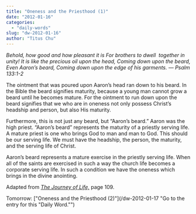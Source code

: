 ```yaml
---
title: "Oneness and the Priesthood (1)"
date: "2012-01-16"
categories: 
  - "daily-words"
slug: "dw-2012-01-16"
author: "Titus Chu"
---
```


_Behold, how good and how pleasant it is For brothers to dwell  together in unity!_ _It is like the precious oil upon the head, Coming down upon the beard, Even Aaron’s beard, Coming down upon the edge of his garments. — Psalm 133:1-2_

The ointment that was poured upon Aaron’s head ran down to his beard. In the Bible the beard signifies maturity, because a young man cannot grow a beard until he becomes mature. For the ointment to run down upon the beard signifies that we who are in oneness not only possess Christ’s headship and person, but also His maturity.

Furthermore, this is not just any beard, but “Aaron’s beard.” Aaron was the high priest. “Aaron’s beard” represents the maturity of a priestly serving life. A mature priest is one who brings God to man and man to God. This should be our serving life. We must have the headship, the person, the maturity, and the serving life of Christ.

Aaron’s beard represents a mature exercise in the priestly serving life. When all of the saints are exercised in such a way the church life becomes a corporate serving life. In such a condition we have the oneness which brings in the divine anointing.

Adapted from _[The Journey of Life,](/book-journey "Go to the listing for this book.")_ page 109.

Tomorrow: ["Oneness and the Priesthood (2)"](/dw-2012-01-17 "Go to the entry for this "Daily Word."")

